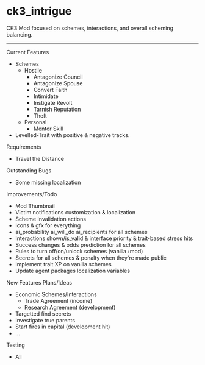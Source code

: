# ck3_intrigue

CK3 Mod focused on schemes, interactions, and overall scheming balancing.

------
Current Features
- Schemes
    - Hostile
        - Antagonize Council
        - Antagonize Spouse
        - Convert Faith
        - Intimidate
        - Instigate Revolt
        - Tarnish Reputation
        - Theft
    - Personal
        - Mentor Skill
- Levelled-Trait with positive & negative tracks.


Requirements
- Travel the Distance


Outstanding Bugs
- Some missing localization

Improvements/Todo
- Mod Thumbnail
- Victim notifications customization & localization
- Scheme Invalidation actions
- Icons & gfx for everything
- ai_probability ai_will_do ai_recipients for all schemes
- Interactions shown/is_valid & interface priority & trait-based stress hits
- Success changes & odds prediction for all schemes
- Rules to turn off/on/unlock schemes (vanilla+mod)
- Secrets for all schemes & penalty when they're made public
- Implement trait XP on vanilla schemes
- Update agent packages localization variables

New Features Plans/Ideas 
- Economic Schemes/Interactions
	- Trade Agreement (income)
	- Research Agreement (development)
- Targetted find secrets
- Investigate true parents
- Start fires in capital (development hit)
- ... 

Testing
- All